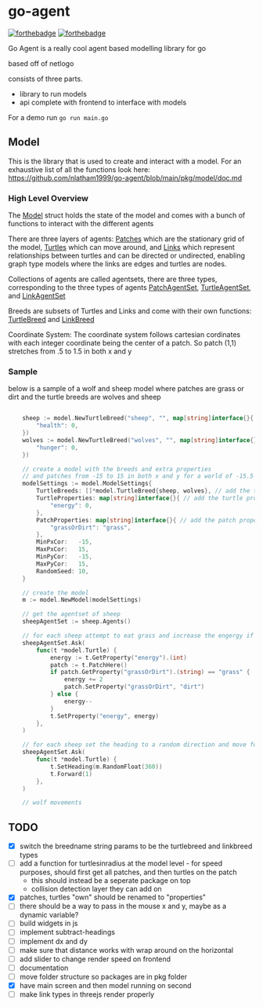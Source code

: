 # go-agent

[![forthebadge](https://forthebadge.com/images/featured/featured-built-with-love.svg)](https://forthebadge.com)
[![forthebadge](https://forthebadge.com/images/featured/featured-made-with-crayons.svg)](https://forthebadge.com)

Go Agent is a really cool agent based modelling library for go

based off of netlogo

consists of three parts. 
- library to run models
- api complete with frontend to interface with models

For a demo run `go run main.go`

## Model

This is the library that is used to create and interact with a model. For an exhaustive list of all the functions look here: https://github.com/nlatham1999/go-agent/blob/main/pkg/model/doc.md

### High Level Overview

The [Model](https://github.com/nlatham1999/go-agent/blob/main/pkg/model/doc.md#func-newmodel) struct holds the state of the model and comes with a bunch of functions to interact with the different agents 

There are three layers of agents: [Patches](https://github.com/nlatham1999/go-agent/blob/main/pkg/model/doc.md#type-patch) which are the stationary grid of the model, [Turtles](https://github.com/nlatham1999/go-agent/blob/main/pkg/model/doc.md#type-turtle) which can move around, and [Links](https://github.com/nlatham1999/go-agent/blob/main/pkg/model/doc.md#type-link) which represent relationships between turtles and can be directed or undirected, enabling graph type models where the links are edges and turtles are nodes.

Collections of agents are called agentsets, there are three types, corresponding to the three types of agents [PatchAgentSet](https://github.com/nlatham1999/go-agent/blob/main/pkg/model/doc.md#type-linkagentset), [TurtleAgentSet](https://github.com/nlatham1999/go-agent/blob/main/pkg/model/doc.md#TurtleAgentSet), and [LinkAgentSet](https://github.com/nlatham1999/go-agent/blob/main/pkg/model/doc.md#type-linkagentset)

Breeds are subsets of Turtles and Links and come with their own functions: [TurtleBreed](https://github.com/nlatham1999/go-agent/blob/main/pkg/model/doc.md#type-turtlebreed) and [LinkBreed](https://github.com/nlatham1999/go-agent/blob/main/pkg/model/doc.md#type-linkbreed)

Coordinate System: The coordinate system follows cartesian cordinates with each integer coordinate being the center of a patch. So patch (1,1) stretches from .5 to 1.5 in both x and y

### Sample

below is a sample of a wolf and sheep model where patches are grass or dirt and the turtle breeds are wolves and sheep

```Go

	sheep := model.NewTurtleBreed("sheep", "", map[string]interface{}{
		"health": 0,
	})
	wolves := model.NewTurtleBreed("wolves", "", map[string]interface{}{
		"hunger": 0,
	})

    // create a model with the breeds and extra properties
    // and patches from -15 to 15 in both x and y for a world of -15.5 to 15.5 in both directions (since patches are centered)
	modelSettings := model.ModelSettings{
		TurtleBreeds: []*model.TurtleBreed{sheep, wolves}, // add the turtle breeds
		TurtleProperties: map[string]interface{}{ // add the turtle properties
			"energy": 0,
		},
		PatchProperties: map[string]interface{}{ // add the patch properties
			"grassOrDirt": "grass",
		},
		MinPxCor:   -15,
		MaxPxCor:   15,
		MinPyCor:   -15,
		MaxPyCor:   15,
		RandomSeed: 10,
	}

	// create the model
	m := model.NewModel(modelSettings)

	// get the agentset of sheep
	sheepAgentSet := sheep.Agents()

	// for each sheep attempt to eat grass and increase the engergy if grass is found
	sheepAgentSet.Ask(
		func(t *model.Turtle) {
			energy := t.GetProperty("energy").(int)
			patch := t.PatchHere()
			if patch.GetProperty("grassOrDirt").(string) == "grass" {
				energy += 2
				patch.SetProperty("grassOrDirt", "dirt")
			} else {
				energy--
			}
			t.SetProperty("energy", energy)
		},
	)

	// for each sheep set the heading to a random direction and move forward in that direction
	sheepAgentSet.Ask(
		func(t *model.Turtle) {
			t.SetHeading(m.RandomFloat(360))
			t.Forward(1)
		},
	)

    // wolf movements

```


## TODO
  
- [x] switch the breedname string params to be the turtlebreed and linkbreed types  
-  [ ]  add a function for turtlesinradius at the model level - for speed purposes, should first get all patches, and then turtles on the patch  
    - this should instead be a seperate package on top
    - collision detection layer they can add on
-  [x]  patches, turtles "own" should be renamed to "properties"  
-  [ ] there should be a way to pass in the mouse x and y, maybe as a dynamic variable?  
-  [ ] build widgets in js  
-  [ ] implement subtract-headings  
-  [ ] implement dx and dy  
-  [ ] make sure that distance works with wrap around on the horizontal  
-  [ ] add slider to change render speed on frontend   
-  [ ] documentation   
-  [ ] move folder structure so packages are in pkg folder
-  [x] have main screen and then model running on second
-  [ ] make link types in threejs render properly